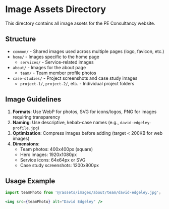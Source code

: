 # Image Assets Directory

This directory contains all image assets for the PE Consultancy website.

## Structure

- `common/` - Shared images used across multiple pages (logo, favicon, etc.)
- `home/` - Images specific to the home page
  - `services/` - Service-related images
- `about/` - Images for the about page
  - `team/` - Team member profile photos
- `case-studies/` - Project screenshots and case study images
  - `project-1/`, `project-2/`, etc. - Individual project folders

## Image Guidelines

1. **Formats**: Use WebP for photos, SVG for icons/logos, PNG for images requiring transparency
2. **Naming**: Use descriptive, kebab-case names (e.g., `david-edgeley-profile.jpg`)
3. **Optimization**: Compress images before adding (target < 200KB for web images)
4. **Dimensions**: 
   - Team photos: 400x400px (square)
   - Hero images: 1920x1080px
   - Service icons: 64x64px or SVG
   - Case study screenshots: 1200x800px

## Usage Example

```jsx
import teamPhoto from '@/assets/images/about/team/david-edgeley.jpg';

<img src={teamPhoto} alt="David Edgeley" />
```